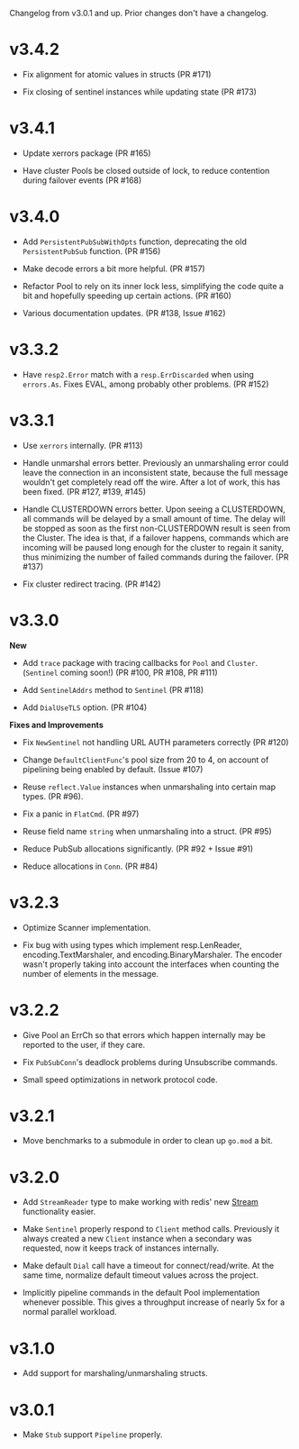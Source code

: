 Changelog from v3.0.1 and up. Prior changes don't have a changelog.

# v3.4.2

* Fix alignment for atomic values in structs (PR #171)

* Fix closing of sentinel instances while updating state (PR #173)

# v3.4.1

* Update xerrors package (PR #165)

* Have cluster Pools be closed outside of lock, to reduce contention during
  failover events (PR #168)

# v3.4.0

* Add `PersistentPubSubWithOpts` function, deprecating the old
  `PersistentPubSub` function. (PR #156)

* Make decode errors a bit more helpful. (PR #157)

* Refactor Pool to rely on its inner lock less, simplifying the code quite a bit
  and hopefully speeding up certain actions. (PR #160)

* Various documentation updates. (PR #138, Issue #162)

# v3.3.2

* Have `resp2.Error` match with a `resp.ErrDiscarded` when using `errors.As`.
  Fixes EVAL, among probably other problems. (PR #152)

# v3.3.1

* Use `xerrors` internally. (PR #113)

* Handle unmarshal errors better. Previously an unmarshaling error could leave
  the connection in an inconsistent state, because the full message wouldn't get
  completely read off the wire. After a lot of work, this has been fixed. (PR
  #127, #139, #145)

* Handle CLUSTERDOWN errors better. Upon seeing a CLUSTERDOWN, all commands will
  be delayed by a small amount of time. The delay will be stopped as soon as the
  first non-CLUSTERDOWN result is seen from the Cluster. The idea is that, if a
  failover happens, commands which are incoming will be paused long enough for
  the cluster to regain it sanity, thus minimizing the number of failed commands
  during the failover. (PR #137)

* Fix cluster redirect tracing. (PR #142)

# v3.3.0

**New**

* Add `trace` package with tracing callbacks for `Pool` and `Cluster`.
  (`Sentinel` coming soon!) (PR #100, PR #108, PR #111)

* Add `SentinelAddrs` method to `Sentinel` (PR #118)

* Add `DialUseTLS` option. (PR #104)

**Fixes and Improvements**

* Fix `NewSentinel` not handling URL AUTH parameters correctly (PR #120)

* Change `DefaultClientFunc`'s pool size from 20 to 4, on account of pipelining
  being enabled by default. (Issue #107)

* Reuse `reflect.Value` instances when unmarshaling into certain map types. (PR
  #96).

* Fix a panic in `FlatCmd`. (PR #97)

* Reuse field name `string` when unmarshaling into a struct. (PR #95)

* Reduce PubSub allocations significantly. (PR #92 + Issue #91)

* Reduce allocations in `Conn`. (PR #84)

# v3.2.3

* Optimize Scanner implementation.

* Fix bug with using types which implement resp.LenReader, encoding.TextMarshaler, and encoding.BinaryMarshaler. The encoder wasn't properly taking into account the interfaces when counting the number of elements in the message.

# v3.2.2

* Give Pool an ErrCh so that errors which happen internally may be reported to
  the user, if they care.

* Fix `PubSubConn`'s deadlock problems during Unsubscribe commands.

* Small speed optimizations in network protocol code.

# v3.2.1

* Move benchmarks to a submodule in order to clean up `go.mod` a bit.

# v3.2.0

* Add `StreamReader` type to make working with redis' new [Stream][stream]
  functionality easier.

* Make `Sentinel` properly respond to `Client` method calls. Previously it
  always created a new `Client` instance when a secondary was requested, now it
  keeps track of instances internally.

* Make default `Dial` call have a timeout for connect/read/write. At the same
  time, normalize default timeout values across the project.

* Implicitly pipeline commands in the default Pool implementation whenever
  possible. This gives a throughput increase of nearly 5x for a normal parallel
  workload.

[stream]: https://redis.io/topics/streams-intro

# v3.1.0

* Add support for marshaling/unmarshaling structs.

# v3.0.1

* Make `Stub` support `Pipeline` properly.
